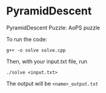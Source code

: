 # PyramidDescent
PyramidDescent Puzzle: AoPS puzzle 



To run the code: 
```
g++ -o solve solve.cpp
```

Then, with your input.txt file, run
```
./solve <input.txt>
```

The output will be `<name>_output.txt`
